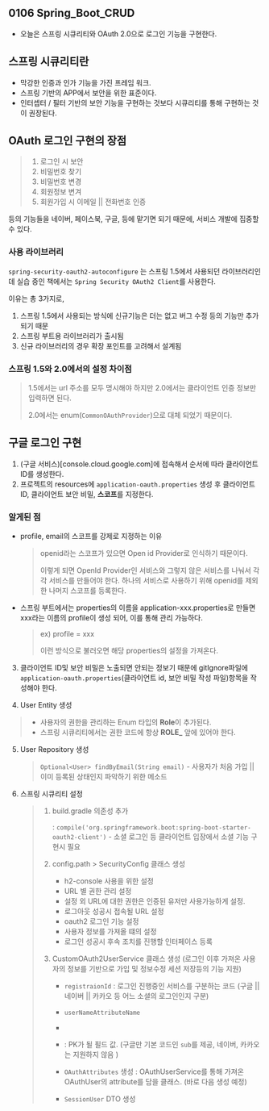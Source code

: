 ## 0106 Spring_Boot_CRUD

* 오늘은 스프링 시큐리티와 OAuth 2.0으로 로그인 기능을 구현한다.

  

## 스프링 시큐리티란

* 막강한 인증과 인가 기능을 가진 프레임 워크.
* 스프링 기반의 APP에서 보안을 위한 표준이다.
* 인터셉터 / 필터 기반의 보안 기능을 구현하는 것보다 시큐리티를 통해 구현하는 것이 권장된다.



## OAuth 로그인 구현의 장점

> 1. 로그인 시 보안
> 2. 비밀번호 찾기
> 3. 비밀번호 변경
> 4. 회원정보 변겨
> 5. 회원가입 시 이메일 || 전화번호 인증

등의 기능들을 네이버, 페이스북, 구글, 등에 맡기면 되기 때문에, 서비스 개발에 집중할 수 있다.



### 사용 라이브러리

`spring-security-oauth2-autoconfigure` 는 스프링 1.5에서 사용되던 라이브러리인데 실습 중인 책에서는 `Spring Security OAuth2 Client`를 사용한다.

이유는 총 3가지로,

1. 스프링 1.5에서 사용되는 방식에 신규기능은 더는 없고 버그 수정 등의 기능만 추가되기 때문
2. 스프링 부트용 라이브러리가 출시됨
3. 신규 라이브러리의 경우 확장 포인트를 고려해서 설계됨



### 스프링 1.5와 2.0에서의 설정 차이점

> 1.5에서는 url 주소를 모두 명시해야 하지만 2.0에서는 클라이언트 인증 정보만 입력하면 된다. 
>
> 2.0에서는 enum(`CommonOAuthProvider`)으로 대체 되었기 때문이다.



## 구글 로그인 구현

1. (구글 서비스)[console.cloud.google.com]에 접속해서 순서에 따라 클라이언트 ID를 생성한다.
2. 프로젝트의 resources에 `application-oauth.properties` 생성 후 클라이언트 ID, 클라이언트 보안 비밀, **스코프**를 지정한다.



### 알게된 점

* profile, email의 스코프를 강제로 지정하는 이유

  > openid라는 스코프가 있으면 Open id Provider로 인식하기 때문이다.
  >
  > 이렇게 되면 OpenId Provider인 서비스와 그렇지 않은 서비스를 나눠서 각각 서비스를 만들어야 한다. 하나의 서비스로 사용하기 위해 openid를 제외한 나머지 스코프를 등록한다.

* 스프링 부트에서는 properties의 이름을 application-xxx.properties로 만들면 xxx라는 이름의 profile이 생성 되어, 이를 통해 관리 가능하다.

  > ex) profile = xxx
  >
  > 이런 방식으로 불러오면 해당 properties의 설정을 가져온다.



3. 클라이언트 ID및 보안 비밀은 노출되면 안되는 정보기 때문에 gitIgnore파일에 `application-oauth.properties`(클라이언트 id, 보안 비밀 작성 파일)항목을 작성해야 한다.



4.  User Entity 생성

   > * 사용자의 권한을 관리하는 Enum 타입의 **Role**이 추가된다.
   > * 스프링 시큐리티에서는 권한 코드에 항상 **ROLE_** 앞에 있어야 한다.

   

5. User Repository 생성

   > `Optional<User> findByEmail(String email)` - 사용자가 처음 가입 || 이미 등록된 상태인지 파악하기 위한 메소드

   

6. 스프링 시큐리티 설정 

   > 1. build.gradle 의존성 추가
   >
   >    : `compile('org.springframework.boot:spring-boot-starter-oauth2-client')` -  소셜 로그인 등 클라이언트 입장에서 소셜 기능 구현시 필요
   >
   >    
   >
   > 2. config.path > SecurityConfig 클래스 생성
   >
   >    * h2-console 사용을 위한 설정
   >    * URL 별 권한 관리 설정
   >    * 설정 외 URL에 대한 권한은 인증된 유저만 사용가능하게 설정.
   >    * 로그아웃 성공시 접속될 URL 설정
   >    * oauth2 로그인 기능 설정 
   >    * 사용자 정보를 가져올 떄의 설정
   >    * 로그인 성공시 후속 조치를 진행할 인터페이스 등록
   >
   >    
   >
   > 3. CustomOAuth2UserService 클래스 생성 (로그인 이후 가져온 사용자의 정보를 기반으로 가입 및 정보수정 세션 저장등의 기능 지원)
   >
   >    * `registraionId` : 로그인 진행중인 서비스를 구분하는 코드 (구글 || 네이버 || 카카오 등 어느 소셜의 로그인인지 구분)
   >
   >    * `userNameAttributeName`
   >    * 
   >    *  : PK가 될 필드 값. (구글만 기본 코드인  `sub`를 제공, 네이버, 카카오는 지원하지 않음 )
   >    * `OAuthAttributes` 생성 : OAuthUserService를 통해 가져온 OAuthUser의 attribute를 담을 클래스. (바로 다음 생성 예정)
   >    * `SessionUser` DTO 생성 















